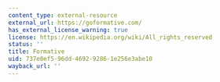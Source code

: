 ```yaml
---
content_type: external-resource
external_url: https://goformative.com/
has_external_license_warning: true
license: https://en.wikipedia.org/wiki/All_rights_reserved
status: ''
title: Formative
uid: 737e0ef5-96dd-4692-9286-1e256e3abe10
wayback_url: ''
---
```

